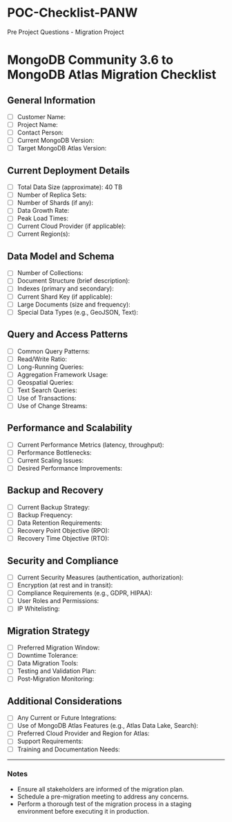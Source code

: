 # POC-Checklist-PANW
Pre Project Questions - Migration Project 

# MongoDB Community 3.6 to MongoDB Atlas Migration Checklist

## General Information
- [ ] Customer Name:
- [ ] Project Name:
- [ ] Contact Person:
- [ ] Current MongoDB Version:
- [ ] Target MongoDB Atlas Version:

## Current Deployment Details
- [ ] Total Data Size (approximate): 40 TB
- [ ] Number of Replica Sets:
- [ ] Number of Shards (if any):
- [ ] Data Growth Rate:
- [ ] Peak Load Times:
- [ ] Current Cloud Provider (if applicable):
- [ ] Current Region(s):

## Data Model and Schema
- [ ] Number of Collections:
- [ ] Document Structure (brief description):
- [ ] Indexes (primary and secondary):
- [ ] Current Shard Key (if applicable):
- [ ] Large Documents (size and frequency):
- [ ] Special Data Types (e.g., GeoJSON, Text):

## Query and Access Patterns
- [ ] Common Query Patterns:
- [ ] Read/Write Ratio:
- [ ] Long-Running Queries:
- [ ] Aggregation Framework Usage:
- [ ] Geospatial Queries:
- [ ] Text Search Queries:
- [ ] Use of Transactions:
- [ ] Use of Change Streams:

## Performance and Scalability
- [ ] Current Performance Metrics (latency, throughput):
- [ ] Performance Bottlenecks:
- [ ] Current Scaling Issues:
- [ ] Desired Performance Improvements:

## Backup and Recovery
- [ ] Current Backup Strategy:
- [ ] Backup Frequency:
- [ ] Data Retention Requirements:
- [ ] Recovery Point Objective (RPO):
- [ ] Recovery Time Objective (RTO):

## Security and Compliance
- [ ] Current Security Measures (authentication, authorization):
- [ ] Encryption (at rest and in transit):
- [ ] Compliance Requirements (e.g., GDPR, HIPAA):
- [ ] User Roles and Permissions:
- [ ] IP Whitelisting:

## Migration Strategy
- [ ] Preferred Migration Window:
- [ ] Downtime Tolerance:
- [ ] Data Migration Tools:
- [ ] Testing and Validation Plan:
- [ ] Post-Migration Monitoring:

## Additional Considerations
- [ ] Any Current or Future Integrations:
- [ ] Use of MongoDB Atlas Features (e.g., Atlas Data Lake, Search):
- [ ] Preferred Cloud Provider and Region for Atlas:
- [ ] Support Requirements:
- [ ] Training and Documentation Needs:

---

### Notes
- Ensure all stakeholders are informed of the migration plan.
- Schedule a pre-migration meeting to address any concerns.
- Perform a thorough test of the migration process in a staging environment before executing it in production.
